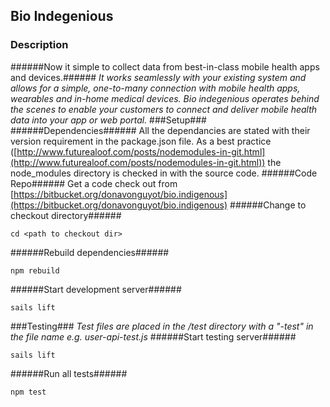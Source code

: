 ## Bio Indegenious ##
### Description ###
######Now it simple to collect data from best-in-class mobile health apps and devices.######
_It works seamlessly with your existing system and allows for a simple, one-to-many connection with mobile health apps, wearables and in-home medical devices. Bio indegenious operates behind the scenes to enable your customers to connect and deliver mobile health data into your app or web portal._
###Setup###
######Dependencies######
All the dependancies are stated with their version requirement in the package.json file. As a best practice ([http://www.futurealoof.com/posts/nodemodules-in-git.html](http://www.futurealoof.com/posts/nodemodules-in-git.html)) the node_modules directory is checked in with the source code.
######Code Repo######
Get a code check out from [https://bitbucket.org/donavonguyot/bio.indigenous](https://bitbucket.org/donavonguyot/bio.indigenous)
######Change to checkout directory######
```
cd <path to checkout dir>
```
######Rebuild dependencies######
```
npm rebuild
```
######Start development server######
```
sails lift
```
###Testing###
_Test files are placed in the /test directory with a "-test" in the file name e.g. user-api-test.js_
######Start testing server######
```
sails lift
```
######Run all tests######
```
npm test
```
